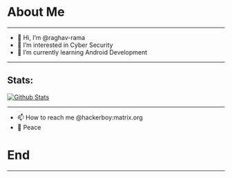 # About Me
***
- 👋 Hi, I’m @raghav-rama
- 👀 I’m interested in Cyber Security
- 🌱 I’m currently learning Android Development
---
## Stats:

<a href="https://github.com/raghav-rama">
    <img src="https://readme-stats-raghav-rama.vercel.app/api?username=raghav-rama&show_icons=true&theme=outrun&bg_color=69,677df5,F56778&border_radius=25&title_color=ffdddd&text_color=e8e6ff&icon_color=ffffff" alt="Github Stats">
</a>

---

- 📫 How to reach me @hackerboy:matrix.org
- 🙏️ Peace

# End
***
<!--- 
- 💞️ I’m looking to collaborate on ...
- 📫 How to reach me @hackerboy:matrix.org

raghav-rama/raghav-rama is a ✨ special ✨ repository because its `README.md` (this file) appears on your GitHub profile.
You can click the Preview link to take a look at your changes.
--->
